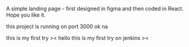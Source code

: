 A simple landing page - first designed in figma and then coded in React. Hope you like it.

this project is running on port 3000 ok na

this is my first try ><
hello this is my first try on jenkins ><